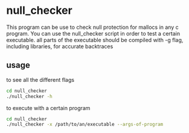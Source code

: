 # null_checker

This program can be use to check null protection for mallocs in any c program. 
You can use the null_checker script in order to test a certain executable. all parts of the executable should be compiled with -g flag, including libraries, for accurate backtraces

## usage

to see all the different flags

```sh
cd null_checker
./null_checker -h
```

to execute with a certain program

```sh
cd null_checker
./null_checker -x /path/to/an/executable --args-of-program
```
